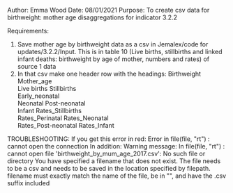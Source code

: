 Author: Emma Wood
Date: 08/01/2021
Purpose: To create csv data for birthweight: mother age disaggregations for indicator 3.2.2
        
Requirements: 

1) Save mother age by birthweight data as a csv in Jemalex/code for updates/3.2.2/Input. This is in table 10 (Live births, stillbirths and linked infant deaths: birthweight by age of mother, numbers and rates) of source 1 data
2) In that csv make one header row with the headings:
  	Birthweight	
  	Mother_age	
  	Live births	
  	Stillbirths		
  	Early_neonatal	
	Neonatal
	Post-neonatal	
	Infant
	Rates_Stillbirths	
	Rates_Perinatal	
	Rates_Neonatal	
	Rates_Post-neonatal	
	Rates_Infant

TROUBLESHOOTING:
If you get this error in red:
Error in file(file, "rt") : cannot open the connection
In addition: Warning message:
In file(file, "rt") :
  cannot open file 'birthweight_by_mum_age_2017.csv': No such file or directory
You have specified a filename that does not exist. The file needs to be a csv and needs to be saved in the location specified by filepath. 
filename must exactly match the name of the file, be in "", and have the .csv suffix included
